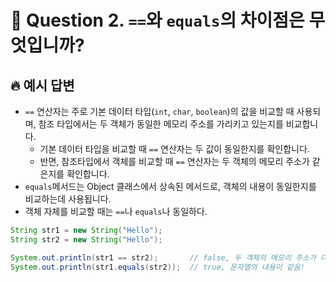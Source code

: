 # 🎤 Question 2. `==`와 `equals`의 차이점은 무엇입니까?

## 🔥 예시 답변

- `==` 연산자는 주로 기본 데이터 타입(`int`, `char`, `boolean`)의 값을 비교할 때 사용되며, 참조 타입에서는 두 객체가 동일한 메모리 주소를 가리키고 있는지를 비교합니다.
  - 기본 데이터 타입을 비교할 때 `==` 연산자는 두 값이 동일한지를 확인합니다.
  - 반면, 참조타입에서 객체를 비교할 때 `==` 연산자는 두 객체의 메모리 주소가 같은지를 확인합니다.
- `equals`메서드는 Object 클래스에서 상속된 메서드로, 객체의 내용이 동일한지를 비교하는데 사용됩니다.
- 객체 자체를 비교할 때는 `==`나 `equals`나 동일하다.

```java
String str1 = new String("Hello");
String str2 = new String("Hello");

System.out.println(str1 == str2);       // false, 두 객체의 메모리 주소가 다름!
System.out.println(str1.equals(str2));  // true, 문자열의 내용이 같음!
```

